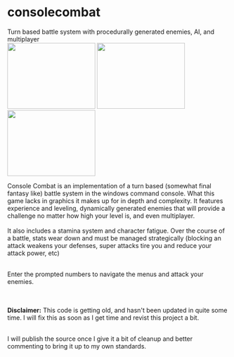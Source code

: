 consolecombat
=============

Turn based battle system with procedurally generated enemies, AI,  and multiplayer<br>
<a href="http://andrewpinion.com/img/cc1b.jpg"><img src="http://andrewpinion.com/img/cc1.jpg" width=200 height=150></a>
<a href="http://andrewpinion.com/img/cc2b.jpg"><img src="http://andrewpinion.com/img/cc2.jpg" width=200 height=150></a>
<a href="http://andrewpinion.com/img/cc3b.jpg"><img src="http://andrewpinion.com/img/cc3.jpg" width=200 height=150></a><br>

Console Combat is an implementation of a turn based (somewhat final fantasy like) battle system in the windows command console. What this game lacks in graphics it makes up for in depth and complexity. It features experience and leveling, dynamically generated enemies that will provide a challenge no matter how high your level is, and even multiplayer. 
<br><br>
It also includes a stamina system and character fatigue. Over the course of a battle, stats wear down and must be managed strategically (blocking an attack weakens your defenses, super attacks tire you and reduce your attack power, etc) <br><br>

Enter the prompted numbers to navigate the menus and attack your enemies.

<br><br><b>Disclaimer:</b> This code is getting old, and hasn't been updated in quite some time. I will fix this as soon as I get time and revist this project a bit.<br><br>

I will publish the source once I give it a bit of cleanup and better commenting to bring it up to my own standards.
